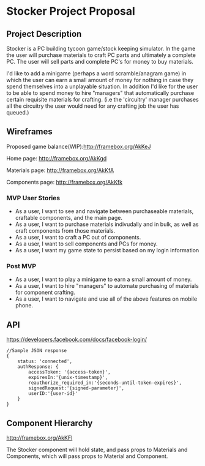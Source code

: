 # Stocker Project Proposal

## Project Description

Stocker is a PC building tycoon game/stock keeping simulator. In the game the user will purchase materials to craft PC parts and ultimately a complete PC. The user will sell parts and complete PC's for money to buy materials. 

I'd like to add a minigame (perhaps a word scramble/anagram game) in which the user can earn a small amount of money for nothing in case they spend themselves into a unplayable situation. In addition I'd like for the user to be able to spend money to hire "managers" that automatically purchase certain requisite materials for crafting. (i.e the 'circuitry' manager purchases all the circuitry the user would need for any crafting job the user has queued.)

## Wireframes

Proposed game balance(WIP):http://framebox.org/AkKeJ

Home page: http://framebox.org/AkKgd

Materials page: http://framebox.org/AkKfA

Components page: http://framebox.org/AkKfk

### MVP User Stories

* As a user, I want to see and navigate between purchaseable materials, craftable components, and the main page.
* As a user, I want to purchase materials indivudally and in bulk, as well as craft components from those materials.
* As a user, I want to craft a PC out of components.
* As a user, I want to sell components and PCs for money.
* As a user, I want my game state to persist based on my login information

### Post MVP

* As a user, I want to play a minigame to earn a small amount of money.
* As a user, I want to hire "managers" to automate purchasing of materials for component crafting.
* As a user, I want to navigate and use all of the above features on mobile phone.

## API

https://developers.facebook.com/docs/facebook-login/
```
//Sample JSON response
{
    status: 'connected',
    authResponse: {
        accessToken: '{access-token}',
        expiresIn:'{unix-timestamp}',
        reauthorize_required_in:'{seconds-until-token-expires}',
        signedRequest:'{signed-parameter}',
        userID:'{user-id}'
    }
}
```
## Component Hierarchy

http://framebox.org/AkKFl

The Stocker component will hold state, and pass props to Materials and Components, which will pass props to Material and Component.
